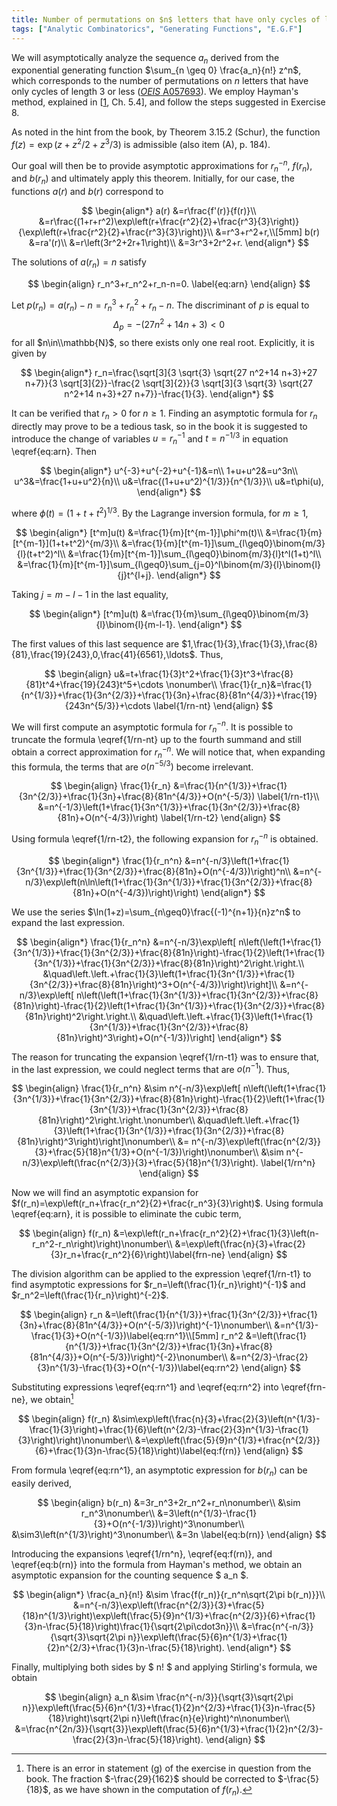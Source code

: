 ```yaml
---
title: Number of permutations on $n$ letters that have only cycles of length $3$ or less.
tags: ["Analytic Combinatorics", "Generating Functions", "E.G.F"]
---
```


We will asymptotically analyze the sequence $a_n$ derived from the exponential generating function $\sum_{n \geq 0} \frac{a_n}{n!} z^n$, which corresponds to the number of permutations on $n$ letters that have only cycles of length $3$ or less (<a href="https://oeis.org/A057693" target="_blank">*OEIS* A057693</a>). We employ Hayman's method, explained in \[[1][Wilf], Ch. 5.4\], and follow the steps suggested in Exercise 8.

[Wilf]: generatingfunctionology

As noted in the hint from the book, by Theorem 3.15.2 (Schur), the function $f(z)=\exp\left(z + z^2/2 + z^3/3 \right)$ is admissible (also item (A), p. 184).

Our goal will then be to provide asymptotic approximations for $r_n^{-n}$, $f(r_n)$, and $b(r_n)$ and ultimately apply this theorem. Initially, for our case, the functions $a(r)$ and $b(r)$ correspond to  

$$
\begin{align*}  
    a(r)  
    &=r\frac{f'(r)}{f(r)}\\  
    &=r\frac{(1+r+r^2)\exp\left(r+\frac{r^2}{2}+\frac{r^3}{3}\right)}{\exp\left(r+\frac{r^2}{2}+\frac{r^3}{3}\right)}\\  
    &=r^3+r^2+r,\\[5mm]  
    b(r)  
    &=ra'(r)\\  
    &=r\left(3r^2+2r+1\right)\\  
    &=3r^3+2r^2+r.  
\end{align*}  
$$

The solutions of $a(r_n)=n$ satisfy  

$$
\begin{align}  
    r_n^3+r_n^2+r_n-n=0. \label{eq:arn}  
\end{align}
$$

Let $p(r_n)=a(r_n)-n=r_n^3+r_n^2+r_n-n$. The discriminant of $p$ is equal to $$\Delta_p=-(27n^2+14n+3)<0$$ for all $n\in\\mathbb{N}$, so there exists only one real root. Explicitly, it is given by

$$
\begin{align*}  
    r_n=\frac{\sqrt[3]{3 \sqrt{3} \sqrt{27 n^2+14 n+3}+27 n+7}}{3 \sqrt[3]{2}}-\frac{2 \sqrt[3]{2}}{3 \sqrt[3]{3 \sqrt{3} \sqrt{27 n^2+14 n+3}+27 n+7}}-\frac{1}{3}.
\end{align*}
$$

It can be verified that $r_n>0$ for $n\geq 1$. Finding an asymptotic formula for $r_n$ directly may prove to be a tedious task, so in the book it is suggested to introduce the change of variables $u=r_n^{-1}$ and $t=n^{-1/3}$ in equation \eqref{eq:arn}. Then  

$$
\begin{align*}  
    u^{-3}+u^{-2}+u^{-1}&=n\\  
    1+u+u^2&=u^3n\\  
    u^3&=\frac{1+u+u^2}{n}\\  
    u&=\frac{(1+u+u^2)^{1/3}}{n^{1/3}}\\  
    u&=t\phi(u),  
\end{align*}
$$

where $\phi(t)=(1+t+t^2)^{1/3}$. By the Lagrange inversion formula, for $m\geq1$,  

$$
\begin{align*}  
    [t^m]u(t)  
    &=\frac{1}{m}[t^{m-1}]\phi^m(t)\\  
    &=\frac{1}{m}[t^{m-1}](1+t+t^2)^{m/3}\\  
    &=\frac{1}{m}[t^{m-1}]\sum_{l\geq0}\binom{m/3}{l}(t+t^2)^l\\  
    &=\frac{1}{m}[t^{m-1}]\sum_{l\geq0}\binom{m/3}{l}t^l(1+t)^l\\    
    &=\frac{1}{m}[t^{m-1}]\sum_{l\geq0}\sum_{j=0}^l\binom{m/3}{l}\binom{l}{j}t^{l+j}.  
\end{align*}
$$

Taking $j=m-l-1$ in the last equality,  

$$
\begin{align*}  
    [t^m]u(t)  
    &=\frac{1}{m}\sum_{l\geq0}\binom{m/3}{l}\binom{l}{m-l-1}.  
\end{align*}
$$

The first values of this last sequence are $1,\frac{1}{3},\frac{1}{3},\frac{8}{81},\frac{19}{243},0,\frac{41}{6561},\ldots$. Thus,

$$
\begin{align}  
    u&=t+\frac{1}{3}t^2+\frac{1}{3}t^3+\frac{8}{81}t^4+\frac{19}{243}t^5+\cdots \nonumber\\  
    \frac{1}{r_n}&=\frac{1}{n^{1/3}}+\frac{1}{3n^{2/3}}+\frac{1}{3n}+\frac{8}{81n^{4/3}}+\frac{19}{243n^{5/3}}+\cdots \label{1/rn-nt}  
\end{align}
$$

We will first compute an asymptotic formula for $r_n^{-n}$. It is possible to truncate the formula \eqref{1/rn-nt} up to the fourth summand and still obtain a correct approximation for $r_n^{-n}$. We will notice that, when expanding this formula, the terms that are $o(n^{-5/3})$ become irrelevant.  

$$
\begin{align}
    \frac{1}{r_n}  
    &=\frac{1}{n^{1/3}}+\frac{1}{3n^{2/3}}+\frac{1}{3n}+\frac{8}{81n^{4/3}}+O(n^{-5/3}) \label{1/rn-t1}\\  
    &=n^{-1/3}\left(1+\frac{1}{3n^{1/3}}+\frac{1}{3n^{2/3}}+\frac{8}{81n}+O(n^{-4/3})\right) \label{1/rn-t2}  
\end{align}
$$

Using formula \eqref{1/rn-t2}, the following expansion for $r_n^{-n}$ is obtained.

$$
\begin{align*}  
    \frac{1}{r_n^n}  
    &=n^{-n/3}\left(1+\frac{1}{3n^{1/3}}+\frac{1}{3n^{2/3}}+\frac{8}{81n}+O(n^{-4/3})\right)^n\\  
    &=n^{-n/3}\exp\left(n\ln\left(1+\frac{1}{3n^{1/3}}+\frac{1}{3n^{2/3}}+\frac{8}{81n}+O(n^{-4/3})\right)\right)
\end{align*}
$$

We use the series $\ln(1+z)=\sum_{n\geq0}\frac{(-1)^{n+1}}{n}z^n$ to expand the last expression.  

$$
\begin{align*}  
    \frac{1}{r_n^n}  
    &=n^{-n/3}\exp\left[ n\left(\left(1+\frac{1}{3n^{1/3}}+\frac{1}{3n^{2/3}}+\frac{8}{81n}\right)-\frac{1}{2}\left(1+\frac{1}{3n^{1/3}}+\frac{1}{3n^{2/3}}+\frac{8}{81n}\right)^2\right.\right.\\  
    &\quad\left.\left.+\frac{1}{3}\left(1+\frac{1}{3n^{1/3}}+\frac{1}{3n^{2/3}}+\frac{8}{81n}\right)^3+O(n^{-4/3})\right)\right]\\  
    &=n^{-n/3}\exp\left[ n\left(\left(1+\frac{1}{3n^{1/3}}+\frac{1}{3n^{2/3}}+\frac{8}{81n}\right)-\frac{1}{2}\left(1+\frac{1}{3n^{1/3}}+\frac{1}{3n^{2/3}}+\frac{8}{81n}\right)^2\right.\right.\\  
    &\quad\left.\left.+\frac{1}{3}\left(1+\frac{1}{3n^{1/3}}+\frac{1}{3n^{2/3}}+\frac{8}{81n}\right)^3\right)+O(n^{-1/3})\right]  
\end{align*}
$$

The reason for truncating the expansion \eqref{1/rn-t1} was to ensure that, in the last expression, we could neglect terms that are $o(n^{-1})$. Thus,  

$$
\begin{align}
    \frac{1}{r_n^n}
    &\sim n^{-n/3}\exp\left[ n\left(\left(1+\frac{1}{3n^{1/3}}+\frac{1}{3n^{2/3}}+\frac{8}{81n}\right)-\frac{1}{2}\left(1+\frac{1}{3n^{1/3}}+\frac{1}{3n^{2/3}}+\frac{8}{81n}\right)^2\right.\right.\nonumber\\
    &\quad\left.\left.+\frac{1}{3}\left(1+\frac{1}{3n^{1/3}}+\frac{1}{3n^{2/3}}+\frac{8}{81n}\right)^3\right)\right]\nonumber\\
    &= n^{-n/3}\exp\left(\frac{n^{2/3}}{3}+\frac{5}{18}n^{1/3}+O(n^{-1/3})\right)\nonumber\\
    &\sim n^{-n/3}\exp\left(\frac{n^{2/3}}{3}+\frac{5}{18}n^{1/3}\right). \label{1/rn^n}
\end{align}
$$

Now we will find an asymptotic expansion for $f(r_n)=\exp\left(r_n+\frac{r_n^2}{2}+\frac{r_n^3}{3}\right)$. Using formula \eqref{eq:arn}, it is possible to eliminate the cubic term,

$$
\begin{align}  
    f(r_n)  
    &=\exp\left(r_n+\frac{r_n^2}{2}+\frac{1}{3}\left(n-r_n^2-r_n\right)\right)\nonumber\\  
    &=\exp\left(\frac{n}{3}+\frac{2}{3}r_n+\frac{r_n^2}{6}\right)\label{frn-ne}  
\end{align}
$$

The division algorithm can be applied to the expression \eqref{1/rn-t1} to find asymptotic expressions for $r_n=\left(\frac{1}{r_n}\right)^{-1}$ and $r_n^2=\left(\frac{1}{r_n}\right)^{-2}$.

$$
\begin{align}  
    r_n  
    &=\left(\frac{1}{n^{1/3}}+\frac{1}{3n^{2/3}}+\frac{1}{3n}+\frac{8}{81n^{4/3}}+O(n^{-5/3})\right)^{-1}\nonumber\\  
    &=n^{1/3}-\frac{1}{3}+O(n^{-1/3})\label{eq:rn^1}\\[5mm]  
    r_n^2  
    &=\left(\frac{1}{n^{1/3}}+\frac{1}{3n^{2/3}}+\frac{1}{3n}+\frac{8}{81n^{4/3}}+O(n^{-5/3})\right)^{-2}\nonumber\\  
    &=n^{2/3}-\frac{2}{3}n^{1/3}-\frac{1}{3}+O(n^{-1/3})\label{eq:rn^2}  
\end{align}
$$

Substituting expressions \eqref{eq:rn^1} and \eqref{eq:rn^2} into \eqref{frn-ne}, we obtain[^Error8]

[^Error8]: There is an error in statement (g) of the exercise in question from the book. The fraction $-\frac{29}{162}$ should be corrected to $-\frac{5}{18}$, as we have shown in the computation of $f(r_n)$.

$$
\begin{align}
    f(r_n)
    &\sim\exp\left(\frac{n}{3}+\frac{2}{3}\left(n^{1/3}-\frac{1}{3}\right)+\frac{1}{6}\left(n^{2/3}-\frac{2}{3}n^{1/3}-\frac{1}{3}\right)\right)\nonumber\\
    &=\exp\left(\frac{5}{9}n^{1/3}+\frac{n^{2/3}}{6}+\frac{1}{3}n-\frac{5}{18}\right)\label{eq:f(rn)}
\end{align}
$$

From formula \eqref{eq:rn^1}, an asymptotic expression for $b(r_n)$ can be easily derived,  

$$
\begin{align}
    b(r_n)
    &=3r_n^3+2r_n^2+r_n\nonumber\\
    &\sim r_n^3\nonumber\\
    &=3\left(n^{1/3}-\frac{1}{3}+O(n^{-1/3})\right)^3\nonumber\\
    &\sim3\left(n^{1/3}\right)^3\nonumber\\
    &=3n \label{eq:b(rn)}
\end{align} 
$$

Introducing the expansions \eqref{1/rn^n}, \eqref{eq:f(rn)}, and \eqref{eq:b(rn)} into the formula from Hayman's method, we obtain an asymptotic expansion for the counting sequence $ a_n $.  

$$
\begin{align*}
    \frac{a_n}{n!}
    &\sim \frac{f(r_n)}{r_n^n\sqrt{2\pi b(r_n)}}\\
    &=n^{-n/3}\exp\left(\frac{n^{2/3}}{3}+\frac{5}{18}n^{1/3}\right)\exp\left(\frac{5}{9}n^{1/3}+\frac{n^{2/3}}{6}+\frac{1}{3}n-\frac{5}{18}\right)\frac{1}{\sqrt{2\pi\cdot3n}}\\
    &=\frac{n^{-n/3}}{\sqrt{3}\sqrt{2\pi n}}\exp\left(\frac{5}{6}n^{1/3}+\frac{1}{2}n^{2/3}+\frac{1}{3}n-\frac{5}{18}\right).
\end{align*}
$$

Finally, multiplying both sides by $ n! $ and applying Stirling's formula, we obtain  

$$
\begin{align}
    a_n
    &\sim \frac{n^{-n/3}}{\sqrt{3}\sqrt{2\pi n}}\exp\left(\frac{5}{6}n^{1/3}+\frac{1}{2}n^{2/3}+\frac{1}{3}n-\frac{5}{18}\right)\sqrt{2\pi n}\left(\frac{n}{e}\right)^n\nonumber\\
    &=\frac{n^{2n/3}}{\sqrt{3}}\exp\left(\frac{5}{6}n^{1/3}+\frac{1}{2}n^{2/3}-\frac{2}{3}n-\frac{5}{18}\right).
\end{align}
$$